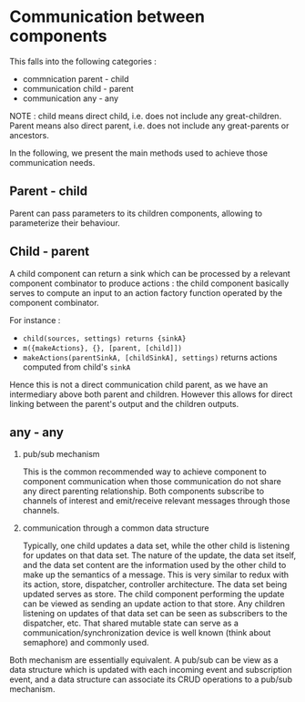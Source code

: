 # Communication between components
This falls into the following categories : 

- commnication parent - child
- communication child - parent
- communication any - any

NOTE : child means direct child, i.e. does not include any great-children. Parent means also direct parent, i.e. does not include any great-parents or ancestors.

In the following, we present the main methods used to achieve those communication needs.

## Parent - child
Parent can pass parameters to its children components, allowing to parameterize their behaviour.

## Child - parent
A child component can return a sink which can be processed by a relevant component combinator to produce actions : the child component basically serves to compute an input to an action factory function operated by the component combinator. 

For instance :
- `child(sources, settings) returns {sinkA}`
- `m({makeActions}, {}, [parent, [child]])`
- `makeActions(parentSinkA, [childSinkA], settings)` returns actions computed from child's `sinkA`

Hence this is not a direct communication child parent, as we have an intermediary above both parent and children. However this allows for direct linking between the parent's output and the children outputs.

## any - any
1. pub/sub mechanism

    This is the common recommended way to achieve component to component communication when those communication do not share any direct parenting relationship. Both components subscribe to channels of interest and emit/receive relevant messages through those channels. 

2. communication through a common data structure

    Typically, one child updates a data set, while the other child is listening for updates on that data set. The nature of the update, the data set itself, and the data set content are the information used by the other child to make up the semantics of a message. This is very similar to redux with its action, store, dispatcher, controller architecture. The data set being updated serves as store. The child component performing the update can be viewed as sending an update action to that store. Any children listening on updates of that data set can be seen as subscribers to the dispatcher, etc. That shared mutable state can serve as a communication/synchronization device is well known (think about semaphore) and commonly used.

Both mechanism are essentially equivalent. A pub/sub can be view as a data structure which is updated with each incoming event and subscription event, and a data structure can associate its CRUD operations to a pub/sub mechanism.
